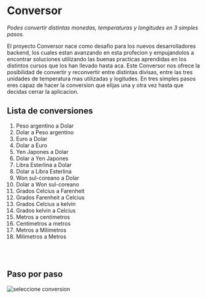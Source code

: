 # Conversor
<em>Podes convertir distintas monedas, temperaturas y longitudes en 3 simples pasos.</em>
<p>El proyecto Conversor nace como desafio para los nuevos desarrolladores backend, los cuales estan avanzando en esta profecion y empujandolos a encontrar soluciones utilizando las buenas practicas aprendidas en los distintos cursos que los han llevado hasta aca. 
Este Conversor nos ofrece la posibilidad de convertir y reconvertir entre distintas divisas, entre las tres unidades de temperatura mas utilizadas y logitudes. En tres simples pasos eres capaz de hacer la conversion que elijas una y otra vez hasta que decidas cerrar la aplicacion.</p>
<h2>Lista de conversiones</h2>
<ol>
  <li>Peso argentino a Dolar</li>
  <li>Dolar a Peso argentino</li>
  <li>Euro a Dolar</li>
  <li>Dolar a Euro</li>
  <li>Yen Japones a Dolar</li>
  <li>Dolar a Yen Japones</li>
  <li>Libra Esterlina a Dolar</li>
  <li>Dolar a Libra Esterlina</li>
  <li>Won sul-coreano a Dolar</li>
  <li>Dolar a Won sul-coreano</li>
  <li>Grados Celcius a Farenheit</li>
  <li>Grados Farenheit a Celcius</li>
  <li>Grados Celcius a kelvin</li>
  <li>Grados kelvin a Celcius</li>
  <li>Metros a centimetros</li>
  <li>Centimetros a metros</li>
  <li>Metros a Milimetros</li>
  <li>Milimetros a Metros</li>
</ol>
<br>
<br>
<h2>Paso por paso</h2>

<img src="Desktop\challenge-Alura\Conversor\imagenes\1"
     alt="seleccione conversion">


